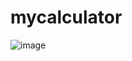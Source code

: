 # mycalculator

![image](https://user-images.githubusercontent.com/89929259/174615267-70ecf159-3e9b-48b5-97ec-9a331c7f5f9b.png)

